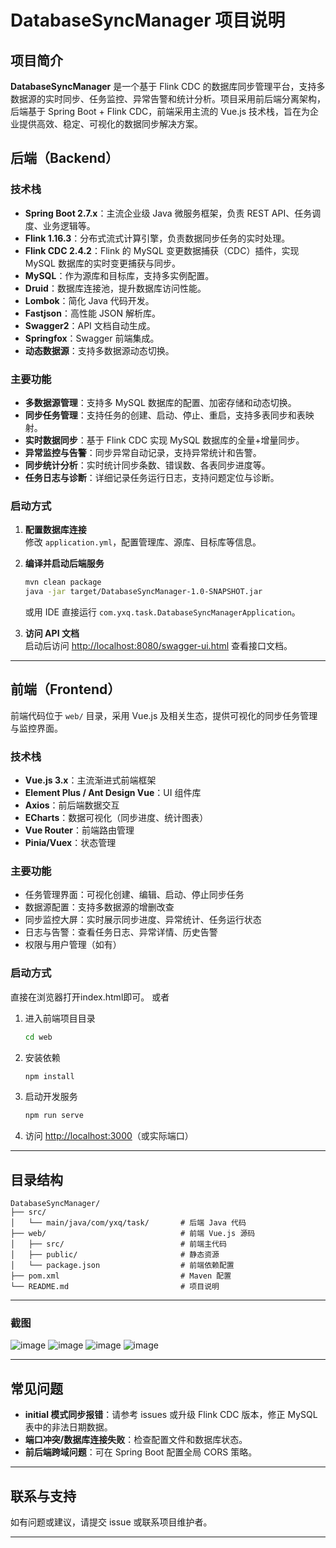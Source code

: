 
# DatabaseSyncManager 项目说明

## 项目简介

**DatabaseSyncManager** 是一个基于 Flink CDC 的数据库同步管理平台，支持多数据源的实时同步、任务监控、异常告警和统计分析。项目采用前后端分离架构，后端基于 Spring Boot + Flink CDC，前端采用主流的 Vue.js 技术栈，旨在为企业提供高效、稳定、可视化的数据同步解决方案。


## 后端（Backend）

### 技术栈

- **Spring Boot 2.7.x**：主流企业级 Java 微服务框架，负责 REST API、任务调度、业务逻辑等。
- **Flink 1.16.3**：分布式流式计算引擎，负责数据同步任务的实时处理。
- **Flink CDC 2.4.2**：Flink 的 MySQL 变更数据捕获（CDC）插件，实现 MySQL 数据库的实时变更捕获与同步。
- **MySQL**：作为源库和目标库，支持多实例配置。
- **Druid**：数据库连接池，提升数据库访问性能。
- **Lombok**：简化 Java 代码开发。
- **Fastjson**：高性能 JSON 解析库。
- **Swagger2**：API 文档自动生成。
- **Springfox**：Swagger 前端集成。
- **动态数据源**：支持多数据源动态切换。

### 主要功能

- **多数据源管理**：支持多 MySQL 数据库的配置、加密存储和动态切换。
- **同步任务管理**：支持任务的创建、启动、停止、重启，支持多表同步和表映射。
- **实时数据同步**：基于 Flink CDC 实现 MySQL 数据库的全量+增量同步。
- **异常监控与告警**：同步异常自动记录，支持异常统计和告警。
- **同步统计分析**：实时统计同步条数、错误数、各表同步进度等。
- **任务日志与诊断**：详细记录任务运行日志，支持问题定位与诊断。

### 启动方式

1. **配置数据库连接**  
   修改 `application.yml`，配置管理库、源库、目标库等信息。

2. **编译并启动后端服务**  
   ```bash
   mvn clean package
   java -jar target/DatabaseSyncManager-1.0-SNAPSHOT.jar
   ```
   或用 IDE 直接运行 `com.yxq.task.DatabaseSyncManagerApplication`。

3. **访问 API 文档**  
   启动后访问 [http://localhost:8080/swagger-ui.html](http://localhost:8080/swagger-ui.html) 查看接口文档。

---

## 前端（Frontend）

前端代码位于 `web/` 目录，采用 Vue.js 及相关生态，提供可视化的同步任务管理与监控界面。

### 技术栈

- **Vue.js 3.x**：主流渐进式前端框架
- **Element Plus / Ant Design Vue**：UI 组件库
- **Axios**：前后端数据交互
- **ECharts**：数据可视化（同步进度、统计图表）
- **Vue Router**：前端路由管理
- **Pinia/Vuex**：状态管理

### 主要功能

- 任务管理界面：可视化创建、编辑、启动、停止同步任务
- 数据源配置：支持多数据源的增删改查
- 同步监控大屏：实时展示同步进度、异常统计、任务运行状态
- 日志与告警：查看任务日志、异常详情、历史告警
- 权限与用户管理（如有）

### 启动方式

直接在浏览器打开index.html即可。
或者
1. 进入前端项目目录
   ```bash
   cd web
   ```
2. 安装依赖
   ```bash
   npm install
   ```
3. 启动开发服务
   ```bash
   npm run serve
   ```
4. 访问 [http://localhost:3000](http://localhost:3000)（或实际端口）

---

## 目录结构

```
DatabaseSyncManager/
├── src/
│   └── main/java/com/yxq/task/       # 后端 Java 代码
├── web/                              # 前端 Vue.js 源码
│   ├── src/                          # 前端主代码
│   ├── public/                       # 静态资源
│   └── package.json                  # 前端依赖配置
├── pom.xml                           # Maven 配置
└── README.md                         # 项目说明
```

---
### 截图
![image](https://github.com/user-attachments/assets/2387ab16-4f49-4623-99e2-4524a50a129f)
![image](https://github.com/user-attachments/assets/9636807f-bdc9-493d-9d80-1c5e75220f80)
![image](https://github.com/user-attachments/assets/a6946d1b-ab16-4cff-9d21-951ff100033c)
![image](https://github.com/user-attachments/assets/535ab976-c739-46c5-8b96-632cedf5d161)

---

## 常见问题

- **initial 模式同步报错**：请参考 issues 或升级 Flink CDC 版本，修正 MySQL 表中的非法日期数据。
- **端口冲突/数据库连接失败**：检查配置文件和数据库状态。
- **前后端跨域问题**：可在 Spring Boot 配置全局 CORS 策略。

---

## 联系与支持

如有问题或建议，请提交 issue 或联系项目维护者。

---
